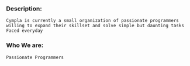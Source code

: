 
### Description:
	Cympla is currently a small organization of passionate programmers willing to expand their skillset and solve simple but daunting tasks Faced everyday

### Who We are:
	Passionate Programmers
